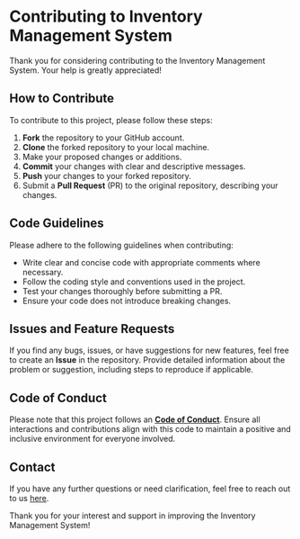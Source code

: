 # Contributing to Inventory Management System

Thank you for considering contributing to the Inventory Management System. Your help is greatly appreciated! 

## How to Contribute

To contribute to this project, please follow these steps:

1. **Fork** the repository to your GitHub account.
2. **Clone** the forked repository to your local machine.
3. Make your proposed changes or additions.
4. **Commit** your changes with clear and descriptive messages.
5. **Push** your changes to your forked repository.
6. Submit a **Pull Request** (PR) to the original repository, describing your changes.

## Code Guidelines

Please adhere to the following guidelines when contributing:

- Write clear and concise code with appropriate comments where necessary.
- Follow the coding style and conventions used in the project.
- Test your changes thoroughly before submitting a PR.
- Ensure your code does not introduce breaking changes.

## Issues and Feature Requests

If you find any bugs, issues, or have suggestions for new features, feel free to create an **Issue** in the repository. Provide detailed information about the problem or suggestion, including steps to reproduce if applicable.

## Code of Conduct

Please note that this project follows an [**Code of Conduct**](CODE_OF_CONDUCT.md). Ensure all interactions and contributions align with this code to maintain a positive and inclusive environment for everyone involved.

## Contact

If you have any further questions or need clarification, feel free to reach out to us [here](mailto:akhileshmalthi2299@gmail.com).

Thank you for your interest and support in improving the Inventory Management System!
